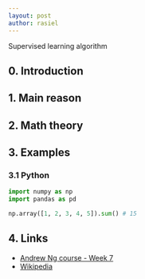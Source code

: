 ```yaml
---
layout: post
author: rasiel
---
```

Supervised learning algorithm

## 0. Introduction
## 1. Main reason
## 2. Math theory
## 3. Examples
### 3.1 Python
```python
import numpy as np
import pandas as pd

np.array([1, 2, 3, 4, 5]).sum() # 15
 ```
## 4. Links
- [Andrew Ng course - Week 7](https://www.coursera.org/learn/machine-learning/)
- [Wikipedia](https://en.wikipedia.org/wiki/Support_vector_machine)
